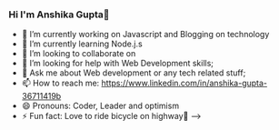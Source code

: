 ### Hi I'm Anshika Gupta👋

- 🔭 I’m currently working on Javascript and Blogging on technology
- 🌱 I’m currently learning Node.j.s
- 👯 I’m looking to collaborate on 
- 🤔 I’m looking for help with Web Development skills;
- 💬 Ask me about Web development or any tech related stuff;
- 📫 How to reach me: https://www.linkedin.com/in/anshika-gupta-36711419b 
- 😄 Pronouns: Coder, Leader and optimism
- ⚡ Fun fact: Love to ride bicycle on highway🚴
-->
